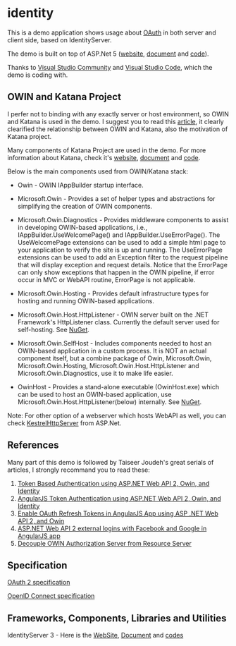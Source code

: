 # identity
This is a demo application shows usage about [OAuth](http://oauth.net/2/) in both server and client side, based on IdentityServer.

The demo is built on top of ASP.Net 5 ([website](http://www.asp.net/vnext), [document](http://docs.asp.net/en/latest/) and [code](https://github.com/aspnet/Home)).

Thanks to [Visual Studio Community](https://www.visualstudio.com/products/visual-studio-community-vs) and [Visual Studio Code](https://www.visualstudio.com/products/code-vs.aspx), which the demo is coding with.

## OWIN and Katana Project
I perfer not to binding with any exactly server or host environment, so OWIN and Katana is used in the demo. I suggest you to read this [article](http://bitoftech.net/2014/06/01/token-based-authentication-asp-net-web-api-2-owin-asp-net-identity/), it clearly clearified the relationship between OWIN and Katana, also the motivation of Katana project.

Many components of Katana Project are used in the demo. For more information about Katana, check it's [website](https://katanaproject.codeplex.com/), [document](http://katanaproject.codeplex.com/documentation) and [code](http://katanaproject.codeplex.com/SourceControl/latest).

Below is the main components used from OWIN/Katana stack:

* Owin - OWIN IAppBuilder startup interface.

* Microsoft.Owin - Provides a set of helper types and abstractions for simplifying the creation of OWIN components.

* Microsoft.Owin.Diagnostics - Provides middleware components to assist in developing OWIN-based applications, i.e., IAppBuilder.UseWelcomePage() and IAppBuilder.UseErrorPage(). The UseWelcomePage extensions can be used to add a simple html page to your application to verify the site is up and running. The UseErrorPage extensions can be used to add an Exception filter to the request pipeline that will display exception and request details. Notice that the ErrorPage can only show exceptions that happen in the OWIN pipeline, if error occur in MVC or WebAPI routine, ErrorPage is not applicable.

* Microsoft.Owin.Hosting - Provides default infrastructure types for hosting and running OWIN-based applications.

* Microsoft.Owin.Host.HttpListener - OWIN server built on the .NET Framework's HttpListener class. Currently the default server used for self-hosting. See [NuGet](http://www.nuget.org/packages/Microsoft.Owin.Host.HttpListener/).

* Microsoft.Owin.SelfHost - Includes components needed to host an OWIN-based application in a custom process. It is NOT an actual component itself, but a combine package of Owin, Microsoft.Owin, Microsoft.Owin.Hosting, Microsoft.Owin.Host.HttpListener and Microsoft.Owin.Diagnostics, use it to make life easier.

* OwinHost - Provides a stand-alone executable (OwinHost.exe) which can be used to host an OWIN-based application, use Microsoft.Owin.Host.HttpListener(below) internally. See [NuGet](http://www.nuget.org/packages/OwinHost/).

Note:
For other option of a webserver which hosts WebAPI as well, you can check [KestrelHttpServer](https://github.com/aspnet/KestrelHttpServer) from ASP.Net.

## References
Many part of this demo is followed by Taiseer Joudeh's great serials of articles, I strongly recommand you to read these:
1. [Token Based Authentication using ASP.NET Web API 2, Owin, and Identity](http://bitoftech.net/2014/06/01/token-based-authentication-asp-net-web-api-2-owin-asp-net-identity/)
2. [AngularJS Token Authentication using ASP.NET Web API 2, Owin, and Identity](http://bitoftech.net/2014/06/09/angularjs-token-authentication-using-asp-net-web-api-2-owin-asp-net-identity/)
3. [Enable OAuth Refresh Tokens in AngularJS App using ASP .NET Web API 2, and Owin](http://bitoftech.net/2014/07/16/enable-oauth-refresh-tokens-angularjs-app-using-asp-net-web-api-2-owin/)
4. [ASP.NET Web API 2 external logins with Facebook and Google in AngularJS app](http://bitoftech.net/2014/08/11/asp-net-web-api-2-external-logins-social-logins-facebook-google-angularjs-app/)
5. [Decouple OWIN Authorization Server from Resource Server](http://bitoftech.net/2014/09/24/decouple-owin-authorization-server-resource-server-oauth-2-0-web-api/)

## Specification
[OAuth 2 specification](http://tools.ietf.org/html/rfc6749)

[OpenID Connect specification](http://openid.net/specs/openid-connect-core-1_0.html)


## Frameworks, Components, Libraries and Utilities
IdentityServer 3 - Here is the [WebSite](https://github.com/IdentityServer), [Document](https://identityserver.github.io/Documentation/) and [codes](https://github.com/IdentityServer/IdentityServer3)
